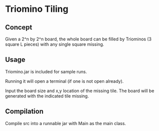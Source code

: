 # Triomino Tiling

## Concept

Given a 2^n by 2^n board, the whole board can be filled by Triominos (3 square L pieces) with any single square missing.

## Usage

Triomino.jar is included for sample runs.

Running it will open a terminal (if one is not open already).

Input the board size and x,y location of the missing tile.
The board will be generated with the indicated tile missing.

## Compilation

Compile src into a runnable jar with Main as the main class.
